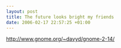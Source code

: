 ```yaml
--- 
layout: post
title: The future looks bright my friends
date: 2006-02-17 22:57:25 +01:00
---
```

http://www.gnome.org/~davyd/gnome-2-14/
